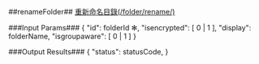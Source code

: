 ##renameFolder##
[重新命名目錄(/folder/rename/)](https://creative.asuscloud.com/content/index.jsp?p=ffoperation&index=4&len=8&id=6&cid=7)

###Input Params###
	{
		"id": folderId ✻,
		"isencrypted": [ 0 | 1 ],
		"display": folderName,
		"isgroupaware": [ 0 | 1 ]
	}

###Output Results###
	{
		"status": statusCode,
	}
